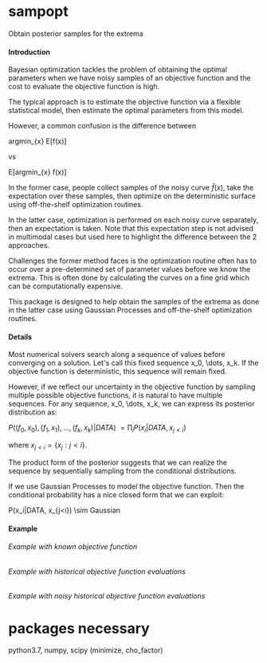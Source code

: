 # sampopt
Obtain posterior samples for the extrema

#### Introduction
Bayesian optimization tackles the problem of obtaining the optimal parameters
when we have noisy samples of an objective function and the cost to evaluate
the objective function is high.

The typical approach is to estimate the objective function via a flexible
statistical model, then estimate the optimal parameters from this model.

However, a common confusion is the difference between

argmin_{x} E[f(x)]

vs

E[argmin_{x} f(x)]

In the former case, people collect samples of the noisy curve $\hat{f}(x)$, 
take the expectation over these samples, then optimize on the deterministic
surface using off-the-shelf optimization routines.

In the latter case, optimization is performed on each noisy curve
separately, then an expectation is taken. Note that this expectation step 
is not advised in multimodal cases but used here to highlight the
difference between the 2 approaches.

Challenges the former method faces is the optimization routine often has to
occur over a pre-determined set of parameter values before we know the
extrema. This is often done by calculating the curves on a fine grid which
can be computationally expensive.

This package is designed to help obtain the samples of the extrema as done
in the latter case using Gaussian Processes and off-the-shelf optimization
routines.


#### Details
Most numerical solvers search along a sequence of values before converging
on a solution. Let's call this fixed sequence x_0, \dots, x_k.
If the objective function is deterministic, this sequence will remain fixed.

However, if we reflect our uncertainty in the objective function by sampling
multiple possible objective functions, it is natural to have multiple
sequences. For any sequence, x_0, \dots, x_k, we can express its posterior
distribution as:

$P((f_0, x_0), (f_1, x_1), \dots, (f_k, x_k) | DATA)$
$= \prod_{i} P(x_i|DATA, x_{j<i})$

where $x_{j<i} = \{x_j : j<i\}$.

The product form of the posterior suggests that we can realize the
sequence by sequentially sampling from the conditional distributions.

If we use Gaussian Processes to model the objective function. Then the
conditional probability has a nice closed form that we can exploit:

P(x_i|DATA, x_{j<i}) \sim Gaussian

#### Example
###### Example with known objective function

###### Example with historical objective function evaluations

###### Example with noisy historical objective function evaluations



# packages necessary
python3.7, numpy, scipy (minimize, cho_factor)
